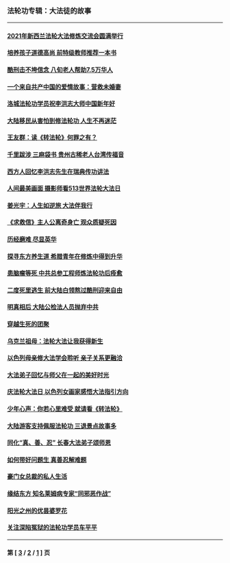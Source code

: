 ### 法轮功专辑：大法徒的故事
---
#### [2021年新西兰法轮大法修炼交流会圆满举行](../../pages/nf1147481/n13033149.md?07090430) 
#### [培养孩子道德高尚 前特级教师推荐一本书](../../pages/nf1147481/n12938640.md?07090430) 
#### [酷刑击不垮信念 八旬老人帮助7.5万华人](../../pages/nf1147481/n12880712.md?07090430) 
#### [一个来自共产中国的爱情故事：营救未婚妻](../../pages/nf1147481/n12778386.md?07090430) 
#### [洛城法轮功学员祝李洪志大师中国新年好](../../pages/nf1147481/n12724685.md?07090430) 
#### [大陆移民从害怕到修法轮功 人生不再迷茫](../../pages/nf1147481/n12414325.md?07090430) 
#### [王友群：读《转法轮》何罪之有？](../../pages/nf1147481/n12408647.md?07090430) 
#### [千里跋涉 三麻袋书 贵州古稀老人台湾传福音](../../pages/nf1147481/n12198750.md?07090430) 
#### [西方人回忆李洪志先生在瑞典传功讲法](../../pages/nf1147481/n12099607.md?07090430) 
#### [人间最美画面 摄影师看513世界法轮大法日](../../pages/nf1147481/n12094118.md?07090430) 
#### [姜光宇：人生如逆旅 大法伴我行](../../pages/nf1147481/n12088664.md?07090430) 
#### [《求救信》主人公离奇身亡 观众质疑死因](../../pages/nf1147481/n11845215.md?07090430) 
#### [历经磨难 尽显英华](../../pages/nf1147481/n11723297.md?07090430) 
#### [探寻东方养生道 希腊青年在修炼中得到升华](../../pages/nf1147481/n11494502.md?07090430) 
#### [患脑瘤等死 中共总参工程师炼法轮功后痊愈](../../pages/nf1147481/n11466682.md?07090430) 
#### [二度死里逃生 前大陆白领熬过酷刑迎来自由](../../pages/nf1147481/n11368594.md?07090430) 
#### [明真相后 大陆公检法人员抛弃中共](../../pages/nf1147481/n11358618.md?07090430) 
#### [穿越生死的团聚](../../pages/nf1147481/n11258922.md?07090430) 
#### [乌克兰祖母：法轮大法让我获得新生](../../pages/nf1147481/n11269457.md?07090430) 
#### [以色列母亲修大法学会聆听 亲子关系更融洽](../../pages/nf1147481/n11268195.md?07090430) 
#### [大法弟子回忆与师父在一起的美好时光](../../pages/nf1147481/n11267759.md?07090430) 
#### [庆法轮大法日 以色列女画家感悟大法指引方向](../../pages/nf1147481/n11267735.md?07090430) 
#### [少年心声：你若心里难受 就请看《转法轮》](../../pages/nf1147481/n11267496.md?07090430) 
#### [大陆游客支持佩服法轮功 三退景点故事多](../../pages/nf1147481/n11267378.md?07090430) 
#### [同化“真、善、忍” 长春大法弟子颂师恩](../../pages/nf1147481/n11266497.md?07090430) 
#### [如何带好问题生 真善忍解难题](../../pages/nf1147481/n11243655.md?07090430) 
#### [豪门女总裁的私人生活](../../pages/nf1147481/n10127794.md?07090430) 
#### [缘结东方 知名莱姆病专家“同邪恶作战”](../../pages/nf1147481/n10682468.md?07090430) 
#### [阳光之州的优昙婆罗花](../../pages/nf1147481/n10546697.md?07090430) 
#### [关注深陷冤狱的法轮功学员车平平](../../pages/nf1147481/n10146883.md?07090430) 

---
#### 第 [ [3](./3.md?07090430) / [2](./2.md?07090430) / [1](./1.md?07090430) ] 页
